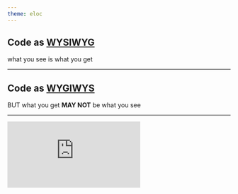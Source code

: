```yaml
---
theme: eloc
---
```


## Code as <u>WYSIWYG</u>

what you see is what you get

---

## Code as <u>WYGIWYS</u>

BUT what you get **MAY NOT** be what you see

---

<iframe
  src="https://player.bilibili.com/player.html?aid=70927579&cid=122892471&page=1&high_quality=1"
  scrolling="no"
  border="0"
  frameborder="no"
  framespacing="0"
  allowfullscreen="true"
  class="w-full h-full"
/>

<!--
Adblock

```
player.bilibili.com##DIV[class="bilibili-player-video-recommend"]
player.bilibili.com##DIV[class="bilibili-player-video-pause-panel-container-mask"]
player.bilibili.com##DIV[class="bilibili-player-video-pause-panel-container-qrcode"]
player.bilibili.com##DIV[class="bilibili-player-video-sendjumpbar"]
```
-->

---

<iframe
  scrolling="no"
  src="https://codepen.io/zthxxx/embed/YpbrVe?height=265&theme-id=light&default-tab=result"
  frameborder="no"
  allowtransparency="true"
  allowfullscreen="true"
/>

---

希望：实际逻辑和代码组织有同样的结构

即： 代码希望符合事物自然运行的行为

需要：把实体结构映射到代码结构

---

# DDD

**D**omain **D**riven **D**esign

---

- 领域层（Domain Layer）
- 端口层（Ports Layer）
- 适配器层（Adapters Layer）

<!--
https://insights.thoughtworks.cn/from-sandwich-to-hexagon/

https://airbrake.io/blog/software-design/domain-driven-design

http://wiki.smallcpp.cn/软件工程/DDD%20领域驱动设计与六边形架构.html
-->

---

<div
  class="w-full h-full flex justify-center items-center"
>
  <img src="/images/DDD-structure.png" />
</div>

---

![](/images/DDD-application.jpg)

---

主题：黑 / 白

展示：编辑 / 预览

布局：悬浮 / 磁贴

stateX: A / B / C / ...

...

---


- 每层写 `if` / `else` 判断

- 使用 map 结构

- 状态机 / 策略模式

- 主题化模式

- 控制反转

- 插件模式

---

<iframe
  src="//jsfiddle.net/zthxxx/6a9c3g45/10/embedded/js/"
  allowfullscreen="allowfullscreen"
  allowpaymentrequest
  frameborder="0"
/>

---

<div class="code-container">

```tsx
import Component

class Layout {
  // constructor(Component) {
  //  this.Component = Component
  // }
  render () {
    const Component = this.Component
    if (preview) {
      // do something
    } else {
      // do something
    }

    return (
      <Component preview={preview} />
    )
  }
}
```

<div class="separator" />

```tsx
import Chart

class Component {
  render () {
    if (preview) {
      // do something
    } else {
      // do something
    }

    return <Chart preview={preview} />
  }
}
```

<div class="separator" />

```tsx
import xxx

class Chart {
  render () {
    if (preview) {
      // do something
      return xxx
    } else {
      // do something
      return xxx
    }
  }
}
```

</div>


<style scoped>
  .slidev-layout {
    --slidev-code-font-size: 0.5em;

    & &gt; .code-container {
      @apply flex flex-row justify-around items-stretch;
      @apply w-full py-4 rounded-xl;
      background: var(--prism-background);
      font-size: 0.9em;

      & &gt; .separator {
        @apply min-w-1px my-4 bg-gray-300
      }
    }
  }
</style>

---

1. 职责不单一，多种状态 if 判断很面条
2. 感觉抽象或模式不到位，

   不符合「两种状态就是两块不耦合的多态」的直觉
3. 状态多了不易于封闭修改

   上面举例是 if else，实际因为历史原因已经很多 switch case
4. 每层是对外暴露的 API，这种写法也会侵入使用者代码去做判断
5. 没想到如何把多种状态暴露成不同的接口

---

## Webpack

对外暴露，并一定会涉及扩展模式的接口，
<br />
用了大段的 switch 处理不同逻辑
<br />
[WebpackOptionsApply.js](https://github.com/webpack/webpack/blob/v4.41.2/lib/WebpackOptionsApply.js#L73-L197)
<br />
<br />
以及以及 if else 切换模式判断
<br />
[WebpackOptionsApply.js](https://github.com/webpack/webpack/blob/v4.41.2/lib/WebpackOptionsApply.js#L328-L375)

---

## 稍微好点的 Case

相对固定的 内部 模式依然可以用 switch
<br />
[OptionsDefaulter.js](https://github.com/webpack/webpack/blob/v4.41.2/lib/OptionsDefaulter.js#L75-L117)
<br />
<br />
不同模式 链式注册的写法
<br />
[WebpackOptionsApply.js](https://github.com/webpack/webpack/blob/v4.41.2/lib/WebpackOptionsApply.js#L510-L541)
<br />
<br />
(注册一定程度做了分离，但也
多了之后依然很臃肿、样板代码很多
<br />
使用者不能全局看到一共有哪些已注册值/默认值)

---

## Dependency inversion principle

高层次的模块不应该依赖于低层次的模块，他们都应该依赖于抽象；

抽象不应该依赖于具体实现，具体实现应该依赖于抽象

---

`高层模块` (接口)-->  `抽象接口`  <--(实现) `底层模块`
<br />

(领域模型)


---

## 稍微好点但有明显问题的 Case  eslint

https://github.com/eslint/eslint/blob/v6.6.0/lib/rules/index.js

https://github.com/eslint/eslint/blob/v6.6.0/lib/rules/indent.js

---

## 注册式例子

[gulpfile](https://gist.github.com/zthxxx/bc7c77d0801cf8c1b4265f762bd4f6db#file-gulpfile-js)

[rxjs](https://rxjs.dev/guide/overview)

---

## 插件扩展式 生命周期钩子

[vscode](https://code.visualstudio.com/api/extension-guides/overview)

[vuepress](https://vuepress.vuejs.org/zh/plugin/life-cycle.html#ready)

---

给一枝笔式的插件系统设计

oh-my-zsh  直接调用脚本文件

---

拆分成 `行为步骤` 和 `逻辑`
<br />
<sub>一个最细步骤只包含一种逻辑</sub>

组合步骤
<br />
<sub>不再是数据流控制</sub>

<style>
  p {
    text-align: center;
  }
</style>
